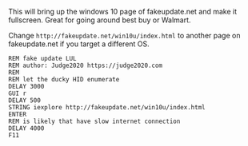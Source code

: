 This will bring up the windows 10 page of fakeupdate.net and make it fullscreen. Great for going around best buy or Walmart.

Change `http://fakeupdate.net/win10u/index.html` to another page on fakeupdate.net if you target a different OS.

```
REM fake update LUL
REM author: Judge2020 https://judge2020.com
REM  
REM let the ducky HID enumerate
DELAY 3000
GUI r
DELAY 500
STRING iexplore http://fakeupdate.net/win10u/index.html
ENTER
REM is likely that have slow internet connection
DELAY 4000
F11